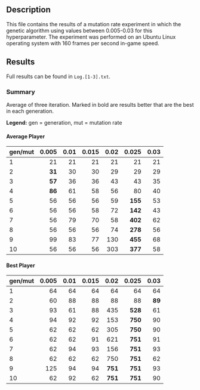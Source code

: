 ## Description

This file contains the results of a mutation rate experiment in which the genetic algorithm using values between 0.005-0.03 for this hyperparameter.
The experiment was performed on an Ubuntu Linux operating system with 160 frames per second in-game speed.

## Results

Full results can be found in `Log.[1-3].txt`.

### Summary

Average of three iteration. Marked in bold are results better that are the best in each generation.

**Legend:** gen = generation, mut = mutation rate

#### Average Player

| gen/mut |  0.005 | 0.01 | 0.015 | 0.02 |   0.025 | 0.03 |
| ------- | -----: | ---: | ----: | ---: | ------: | ---: |
| 1       |     21 |   21 |    21 |   21 |      21 |   21 |
| 2       | **31** |   30 |    30 |   29 |      29 |   29 |
| 3       | **57** |   36 |    36 |   43 |      43 |   35 |
| 4       | **86** |   61 |    58 |   56 |      80 |   40 |
| 5       |     56 |   56 |    56 |   59 | **155** |   53 |
| 6       |     56 |   56 |    58 |   72 | **142** |   43 |
| 7       |     56 |   79 |    70 |   58 | **402** |   62 |
| 8       |     56 |   56 |    56 |   74 | **278** |   56 |
| 9       |     99 |   83 |    77 |  130 | **455** |   68 |
| 10      |     56 |   56 |    56 |  303 | **377** |   58 |

#### Best Player

| gen/mut | 0.005 | 0.01 | 0.015 |    0.02 |   0.025 |   0.03 |
| ------- | ----: | ---: | ----: | ------: | ------: | -----: |
| 1       |    64 |   64 |    64 |      64 |      64 |     64 |
| 2       |    60 |   88 |    88 |      88 |      88 | **89** |
| 3       |    93 |   61 |    88 |     435 | **528** |     61 |
| 4       |    94 |   92 |    92 |     153 | **750** |     90 |
| 5       |    62 |   62 |    62 |     305 | **750** |     90 |
| 6       |    62 |   62 |    91 |     621 | **751** |     91 |
| 7       |    62 |   94 |    93 |     156 | **751** |     93 |
| 8       |    62 |   62 |    62 |     750 | **751** |     62 |
| 9       |   125 |   94 |    94 | **751** | **751** |     93 |
| 10      |    62 |   92 |    62 | **751** | **751** |     90 |
